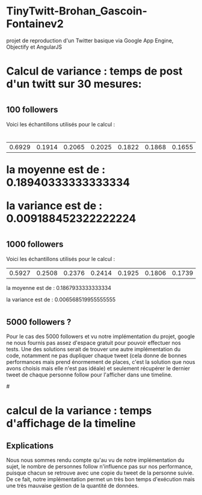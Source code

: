 # TinyTwitt-Brohan_Gascoin-Fontainev2

projet de reproduction d'un Twitter basique via Google App Engine, Objectify et AngularJS

# <h1> Calcul de variance : temps de post d'un twitt sur 30 mesures:</h1>

# <h2> 100 followers </h2>

Voici les échantillons utilisés pour le calcul :

# <table border-collapse : collapse> 
<tr>
  <td> 0.6929 </td> 
  <td> 0.1914 </td>
  <td> 0.2065 </td>
  <td> 0.2025 </td>
  <td> 0.1822 </td>
  <td> 0.1868 </td>
  <td> 0.1655 </td>
  <td> 0.1663 </td>
  <td> 0.1747 </td>
  <td> 0.1625 </td>
  <td> 0.1852 </td>
  <td> 0.1952 </td>
  <td> 0.2441 </td>
  <td> 0.1660 </td>
  <td> 0.1739</td>
  <td> 0.1825 </td>
  <td> 0.1622 </td>
  <td> 0.1514 </td>
  <td> 0.1509 </td>
  <td> 0.1509 </td>
  <td> 0.1595 </td>
  <td> 0.1525 </td>
  <td> 0.1493 </td>
  <td> 0.1865 </td>
  <td> 0.1574 </td>
  <td> 0.1604 </td>
  <td> 0.1550 </td>
  <td> 0.1563 </td>
  <td> 0.1442 </td>
  <td> 0.1633 </td>
  <td> 0.1674 </td>
</tr>  
</table>

la moyenne est de : 0.18940333333333334

la variance est de : 0.009188452322222224

# <h2> 1000 followers </h2>

Voici les échantillons utilisés pour le calcul :

 <table border-collapse : collapse> 
  <tr> 
   <td> 0.5927</td><td>0.2508 </td><td> 0.2376</td><td> 0.2414</td><td>0.1925</td> <td>0.1806</td><td>0.1739</td><td>0.1733</td><td>0.1676</td><td>0.2422</td><td>0.1682</td><td>0.1741</td><td>0.1590</td><td>0.1606</td><td> 0.1617</td><td>0.1544</td><td>0.1541</td><td>0.1517</td><td>0.1555</td><td>0.1674</td> <td>0.1577</td><td>0.1455</td><td>0.1685</td><td>0.1460</td><td>0.1720</td><td>0.1466</td><td>0.1458</td><td>0.1474</td><td>0.1660</td><td>0.1490</td>
  </tr>  
 </table>
 
 la moyenne est de : 0.1867933333333334

 la variance est de : 0.006568519955555555

# <h2> 5000 followers ?</h2>

Pour le cas des 5000 followers et vu notre implémentation du projet, google ne nous fournis pas assez d'espace gratuit pour pouvoir effectuer nos tests. Une des solutions serait de trouver une autre implémentation du code, notamment ne pas dupliquer chaque tweet (cela donne de bonnes performances mais prend énormement de places, c'est la solution que nous avons choisis mais elle n'est pas idéale) et seulement récupérer le dernier tweet de chaque personne follow pour l'afficher dans une timeline.


#<h1> calcul de la variance : temps d'affichage de la timeline </h1>

<h2> Explications </h2>

Nous nous sommes rendu compte qu'au vu de notre implémentation du sujet, le nombre de personnes follow n'influence pas sur nos performance, puisque chacun se retrouve avec une copie du tweet de la personne suivie. De ce fait, notre implémentation permet un très bon temps d'exécution mais une très mauvaise gestion de la quantité de données.
